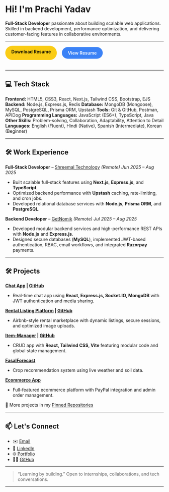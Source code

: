# Hi! I'm Prachi Yadav

**Full-Stack Developer** passionate about building scalable web applications. Skilled in backend development, performance optimization, and delivering customer-facing features in collaborative environments.

---

<div style="display: flex; gap: 1rem; flex-wrap: wrap; margin-bottom: 2rem;">
  <a href="https://drive.google.com/uc?export=download&id=1SJijydQdGSN9uI0O1vZb3I5R70ge-YVU" 
     style="padding: 0.6rem 1.2rem; background-color: #facc15; color: black; font-weight: 600; border-radius: 9999px; text-decoration: none;">
    Download Resume
  </a>

<a href="https://drive.google.com/file/d/1SJijydQdGSN9uI0O1vZb3I5R70ge-YVU/view?usp=sharing" 
  target="_blank" rel="noopener noreferrer"
  style="padding: 0.6rem 1.2rem; background-color: #3b82f6; color: white; font-weight: 600; border-radius: 9999px; text-decoration: none;">
View Resume </a>

</div>

---

## 💻 Tech Stack

**Frontend:** HTML5, CSS3, React, Next.js, Tailwind CSS, Bootstrap, EJS
**Backend:** Node.js, Express.js, Redis
**Database:** MongoDB (Mongoose), MySQL, PostgreSQL, Prisma ORM, Upstash
**Tools:** Git & GitHub, Postman, APIDog
**Programming Languages:** JavaScript (ES6+), TypeScript, Java
**Other Skills:** Problem-solving, Collaboration, Adaptability, Attention to Detail
**Languages:** English (Fluent), Hindi (Native), Spanish (Intermediate), Korean (Beginner)

---

## 🛠 Work Experience

**Full-Stack Developer** – [Shreemal Technology](https://www.linkedin.com/company/shreemal-technology/) *(Remote)*
*Jun 2025 – Aug 2025*

* Built scalable full-stack features using **Next.js**, **Express.js**, and **TypeScript**.
* Optimized backend performance with **Upstash** caching, rate-limiting, and cron jobs.
* Developed relational database services with **Node.js**, **Prisma ORM**, and **PostgreSQL**.

**Backend Developer** – [GetNomik](https://www.linkedin.com/company/getnomik/) *(Remote)*
*Jul 2025 – Aug 2025*

* Developed modular backend services and high-performance REST APIs with **Node.js** and **Express.js**.
* Designed secure databases (**MySQL**), implemented JWT-based authentication, RBAC, email workflows, and integrated **Razorpay** payments.

---

## 🛠 Projects

**[Chat App](https://chat-app-somd.onrender.com/login) | [GitHub](https://github.com/pprachhiii/chat-app)**

* Real-time chat app using **React, Express.js, Socket.IO, MongoDB** with JWT authentication and media sharing.

**[Rental Listing Platform](https://stayease-smsm.onrender.com/listings) | [GitHub](https://github.com/pprachhiii/StayEase)**

* Airbnb-style rental marketplace with dynamic listings, secure sessions, and optimized image uploads.

**[Item-Manager](https://item-manager-cee0.onrender.com/) | [GitHub](https://github.com/pprachhiii/item-manager)**

* CRUD app with **React, Tailwind CSS, Vite** featuring modular code and global state management.

**[FasalForecast](https://farming-agriculture-assistant-production.up.railway.app/)**

* Crop recommendation system using live weather and soil data.

**[Ecommerce App](https://e-commerce-app-1-652v.onrender.com/)**

* Full-featured ecommerce platform with PayPal integration and admin order management.

📌 More projects in my [Pinned Repositories](https://github.com/pprachhiii?tab=repositories)

---

## 📫 Let's Connect

* ✉️ [Email](mailto:prachiyadav00.dev@gmail.com)
* 💼 [LinkedIn](https://www.linkedin.com/in/prachi-yadav-87303231a)
* 🌐 [Portfolio](https://prachideveloperportfolio.vercel.app/)
* 🧑‍💻 [GitHub](https://github.com/pprachhiii)

---

> “Learning by building.”
> Open to internships, collaborations, and tech conversations.

---
